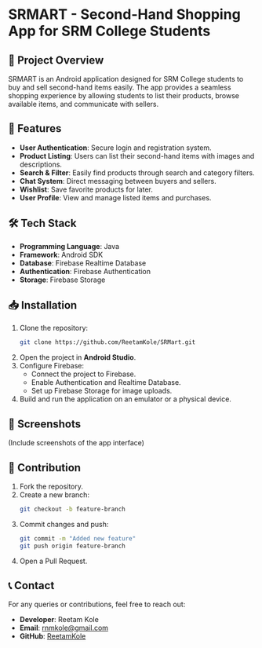 # SRMART - Second-Hand Shopping App for SRM College Students

## 📌 Project Overview
SRMART is an Android application designed for SRM College students to buy and sell second-hand items easily. The app provides a seamless shopping experience by allowing students to list their products, browse available items, and communicate with sellers.

## 🚀 Features
- **User Authentication**: Secure login and registration system.
- **Product Listing**: Users can list their second-hand items with images and descriptions.
- **Search & Filter**: Easily find products through search and category filters.
- **Chat System**: Direct messaging between buyers and sellers.
- **Wishlist**: Save favorite products for later.
- **User Profile**: View and manage listed items and purchases.

## 🛠️ Tech Stack
- **Programming Language**: Java
- **Framework**: Android SDK
- **Database**: Firebase Realtime Database
- **Authentication**: Firebase Authentication
- **Storage**: Firebase Storage

## 📥 Installation
1. Clone the repository:
   ```sh
   git clone https://github.com/ReetamKole/SRMart.git
   ```
2. Open the project in **Android Studio**.
3. Configure Firebase:
   - Connect the project to Firebase.
   - Enable Authentication and Realtime Database.
   - Set up Firebase Storage for image uploads.
4. Build and run the application on an emulator or a physical device.

## 📸 Screenshots
(Include screenshots of the app interface)

## 📝 Contribution
1. Fork the repository.
2. Create a new branch:
   ```sh
   git checkout -b feature-branch
   ```
3. Commit changes and push:
   ```sh
   git commit -m "Added new feature"
   git push origin feature-branch
   ```
4. Open a Pull Request.



## 📞 Contact
For any queries or contributions, feel free to reach out:
- **Developer**: Reetam Kole
- **Email**: rnmkole@gmail.com
- **GitHub**: [ReetamKole](https://github.com/ReetamKole)

